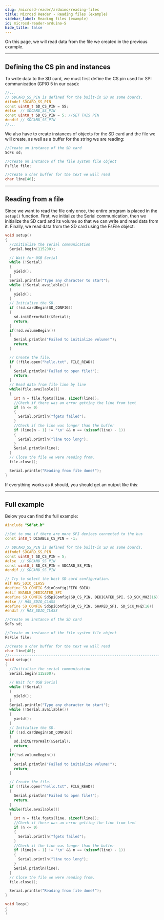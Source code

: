 ```yaml
---
slug: /microsd-reader/arduino/reading-files
title: Microsd Reader - Reading files (example)
sidebar_label: Reading files (example)
id: microsd-reader-arduino-5
hide_title: false
---
```


On this page, we will read data from the file we created in the previous example.

---

## Defining the CS pin and instances
To write data to the SD card, we must first define the CS pin used for SPI communication (GPIO 5 in our case):

```cpp
//...
// SDCARD_SS_PIN is defined for the built-in SD on some boards.
#ifndef SDCARD_SS_PIN
const uint8_t SD_CS_PIN = SS;
#else  // SDCARD_SS_PIN
const uint8_t SD_CS_PIN = 5; //SET THIS PIN
#endif // SDCARD_SS_PIN
//...
```

We also have to create instances of objects for the SD card and the file we will create, as well as a buffer for the string we are reading:

```cpp
//Create an instance of the SD card
SdFs sd;

//Create an instance of the file system file object
FsFile file;

//Create a char buffer for the text we will read
char line[40];
```

---

## Reading from a file
Since we want to read the file only once, the entire program is placed in the `setup()` function.
First, we initialize the Serial communication, then we initialize the SD card and its volume so that we can write and read data from it. Finally, we read data from the SD card using the FsFile object:

```cpp
void setup()
{
  //Initialize the serial communication
  Serial.begin(115200);

  // Wait for USB Serial
  while (!Serial)
  {
    yield();
  }
  Serial.println("Type any character to start");
  while (!Serial.available())
  {
    yield();
  }
  // Initialize the SD.
  if (!sd.cardBegin(SD_CONFIG))
  {
    sd.initErrorHalt(&Serial);
    return;
  }
  if(!sd.volumeBegin())
  {
    Serial.println("Failed to initialize volume!");
    return;
  }

  // Create the file.
  if (!file.open("hello.txt", FILE_READ))
  {
    Serial.println("Failed to open file!");
    return;
  }
  // Read data from file line by line
  while(file.available())
  {
    int n = file.fgets(line, sizeof(line));
    //Check if there was an error getting the line from text
    if (n <= 0)
    {
      Serial.println("fgets failed");
    }
    //Check if the line was longer than the buffer
    if (line[n - 1] != '\n' && n == (sizeof(line) - 1))
    {
      Serial.println("line too long");
    }
    Serial.println(line);
  }
  // Close the file we were reading from.
  file.close();

  Serial.println("Reading from file done!");
}
```

If everything works as it should, you should get an output like this:

<CenteredImage src="/img/microsd-reader/file_read.png" alt="Successful file read" caption="Successful file read" width="100%" />

---

## Full example
Below you can find the full example:

```cpp
#include "SdFat.h"

//Set to one if there are more SPI devices connected to the bus
const int8_t DISABLE_CS_PIN = -1;

// SDCARD_SS_PIN is defined for the built-in SD on some boards.
#ifndef SDCARD_SS_PIN
const uint8_t SD_CS_PIN = 5;
#else  // SDCARD_SS_PIN
const uint8_t SD_CS_PIN = SDCARD_SS_PIN;
#endif // SDCARD_SS_PIN

// Try to select the best SD card configuration.
#if HAS_SDIO_CLASS
#define SD_CONFIG SdioConfig(FIFO_SDIO)
#elif ENABLE_DEDICATED_SPI
#define SD_CONFIG SdSpiConfig(SD_CS_PIN, DEDICATED_SPI, SD_SCK_MHZ(16))
#else // HAS_SDIO_CLASS
#define SD_CONFIG SdSpiConfig(SD_CS_PIN, SHARED_SPI, SD_SCK_MHZ(16))
#endif // HAS_SDIO_CLASS

//Create an instance of the SD card
SdFs sd;

//Create an instance of the file system file object
FsFile file;

//Create a char buffer for the text we will read
char line[40];
//------------------------------------------------------------------------------
void setup()
{
  //Initialize the serial communication
  Serial.begin(115200);

  // Wait for USB Serial
  while (!Serial)
  {
    yield();
  }
  Serial.println("Type any character to start");
  while (!Serial.available())
  {
    yield();
  }
  // Initialize the SD.
  if (!sd.cardBegin(SD_CONFIG))
  {
    sd.initErrorHalt(&Serial);
    return;
  }
  if(!sd.volumeBegin())
  {
    Serial.println("Failed to initialize volume!");
    return;
  }

  // Create the file.
  if (!file.open("hello.txt", FILE_READ))
  {
    Serial.println("Failed to open file!");
    return;
  }
  while(file.available())
  {
    int n = file.fgets(line, sizeof(line));
    //Check if there was an error getting the line from text
    if (n <= 0)
    {
      Serial.println("fgets failed");
    }
    //Check if the line was longer than the buffer
    if (line[n - 1] != '\n' && n == (sizeof(line) - 1))
    {
      Serial.println("line too long");
    }
    Serial.println(line);
  }
  // Close the file we were reading from.
  file.close();

  Serial.println("Reading from file done!");
}

void loop()
{
}
```